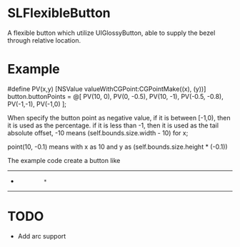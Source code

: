 SLFlexibleButton
================

A flexible button which utilize UIGlossyButton, able to supply the bezel through relative location.

Example
================

#define PV(x,y) [NSValue valueWithCGPoint:CGPointMake((x), (y))]
    button.buttonPoints = @[
            PV(10, 0),
            PV(0, -0.5),
            PV(10, -1),
            PV(-0.5, -0.8),
            PV(-1,-1),
            PV(-1,0)
    ];

When specify the button point as negative value, if it is between [-1,0), then it is used as the percentage. if it is less than -1, then it is used as the tail absolute offset, -10 means (self.bounds.size.width - 10) for x;

point(10, -0.1) means with x as 10 and y as (self.bounds.size.height * (-0.1))

The example code create a button like

*****************
 *             *
***************** 

TODO
==================
* Add arc support
